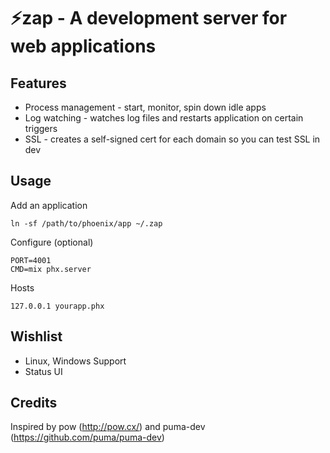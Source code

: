 # ⚡zap - A development server for web applications

## Features

* Process management - start, monitor, spin down idle apps
* Log watching - watches log files and restarts application on certain triggers
* SSL - creates a self-signed cert for each domain so you can test SSL in dev

## Usage

Add an application

`ln -sf /path/to/phoenix/app ~/.zap`

Configure (optional)

```
PORT=4001
CMD=mix phx.server
```

Hosts

```
127.0.0.1 yourapp.phx
```

## Wishlist

* Linux, Windows Support
* Status UI

## Credits

Inspired by pow (http://pow.cx/) and puma-dev (https://github.com/puma/puma-dev)

